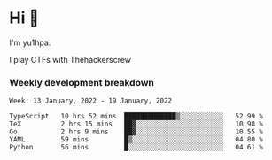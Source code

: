 # Hi 👋

I'm yu1hpa.

I play CTFs with Thehackerscrew

### Weekly development breakdown

<!--START_SECTION:waka-->
```text
Week: 13 January, 2022 - 19 January, 2022

TypeScript   10 hrs 52 mins  █████████████▒░░░░░░░░░░░   52.99 % 
TeX          2 hrs 15 mins   ██▓░░░░░░░░░░░░░░░░░░░░░░   10.98 % 
Go           2 hrs 9 mins    ██▓░░░░░░░░░░░░░░░░░░░░░░   10.55 % 
YAML         59 mins         █▒░░░░░░░░░░░░░░░░░░░░░░░   04.80 % 
Python       56 mins         █░░░░░░░░░░░░░░░░░░░░░░░░   04.61 % 
```
<!--END_SECTION:waka-->

